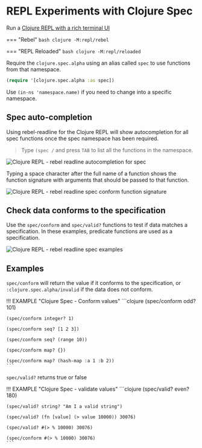 # REPL Experiments with Clojure Spec

Run a [Clojure REPL with a rich terminal UI](/clojure/clojure-cli/repl/)

=== "Rebel"
    ```bash
    clojure -M:repl/rebel
    ```

=== "REPL Reloaded"
    ```bash
    clojure -M:repl/reloaded
    ```

Require the `clojure.spec.alpha` using an alias called `spec` to use functions from that namespace.

```clojure
(require '[clojure.spec.alpha :as spec])
```

Use `(in-ns 'namespace.name)` if you need to change into a specific namespace.


## Spec auto-completion

Using rebel-readline for the Clojure REPL will show autocompletion for all spec functions once the spec namespace has been required.

> Type `(spec /` and press `TAB` to list all the functions in the namespace.

![Clojure REPL - rebel readline autocompletion for spec](https://raw.githubusercontent.com/practicalli/graphic-design/live/clojure/clojure-repl-rebel-require-spec-tab-function-autocompletion.png)

Typing a space character after the full name of a function shows the function signature with arguments that should be passed to that function.

![Clojure REPL - rebel readline spec conform function signature](https://raw.githubusercontent.com/practicalli/graphic-design/live/clojure/cloure-repl-rebel-readline-spec-function-help-conform.png)


## Check data conforms to the specification

Use the `spec/conform` and `spec/valid?` functions to test if data matches a specification.  In these examples, predicate functions are used as a specification.

![Clojure REPL - rebel readline spec examples](https://raw.githubusercontent.com/practicalli/graphic-design/live/clojure/clojure-repl-rebel-readline-spec-examples-conform-valid.png)


## Examples

`spec/conform` will return the value if it conforms to the specification, or `:clojure.spec.alpha/invalid` if the data does not conform.

!!! EXAMPLE "Clojure Spec - Conform values"
    ```clojure
    (spec/conform odd? 101)

    (spec/conform integer? 1)

    (spec/conform seq? [1 2 3])

    (spec/conform seq? (range 10))

    (spec/conform map? {})

    (spec/conform map? (hash-map :a 1 :b 2))
    ```

`spec/valid?` returns true or false

!!! EXAMPLE "Clojure Spec - validate values"
    ```clojure
    (spec/valid? even? 180)

    (spec/valid? string? "Am I a valid string")

    (spec/valid? (fn [value] (> value 10000)) 30076)

    (spec/valid? #(> % 10000) 30076)

    (spec/conform #(> % 10000) 30076)
    ```
